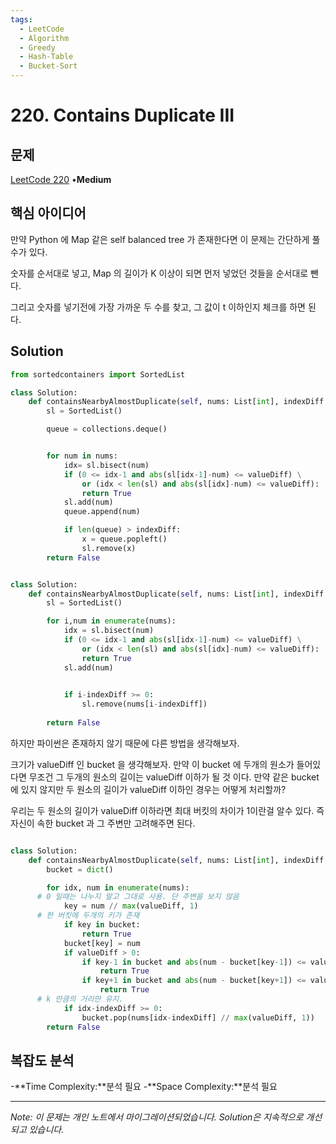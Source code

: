 ```yaml
---
tags:
  - LeetCode
  - Algorithm
  - Greedy
  - Hash-Table
  - Bucket-Sort
---
```


# 220. Contains Duplicate III

## 문제

[LeetCode 220](https://leetcode.com/problems/contains-duplicate-iii/) •**Medium**

## 핵심 아이디어

만약 Python 에 Map 같은 self balanced tree 가 존재한다면 이 문제는 간단하게 풀 수가 있다.

숫자를 순서대로 넣고, Map 의 길이가 K 이상이 되면 먼저 넣었던 것들을 순서대로 뺀다.

그리고 숫자를 넣기전에 가장 가까운 두 수를 찾고, 그 값이 t 이하인지 체크를 하면 된다.

## Solution

```python
from sortedcontainers import SortedList

class Solution:
    def containsNearbyAlmostDuplicate(self, nums: List[int], indexDiff: int, valueDiff: int) -> bool:
        sl = SortedList()

        queue = collections.deque()


        for num in nums:
            idx= sl.bisect(num)
            if (0 <= idx-1 and abs(sl[idx-1]-num) <= valueDiff) \
                or (idx < len(sl) and abs(sl[idx]-num) <= valueDiff):
                return True
            sl.add(num)
            queue.append(num)

            if len(queue) > indexDiff:
                x = queue.popleft()
                sl.remove(x)
        return False


class Solution:
    def containsNearbyAlmostDuplicate(self, nums: List[int], indexDiff: int, valueDiff: int) -> bool:
        sl = SortedList()

        for i,num in enumerate(nums):
            idx = sl.bisect(num)
            if (0 <= idx-1 and abs(sl[idx-1]-num) <= valueDiff) \
                or (idx < len(sl) and abs(sl[idx]-num) <= valueDiff):
                return True
            sl.add(num)
            

            if i-indexDiff >= 0:
                sl.remove(nums[i-indexDiff])
            
        return False
```

하지만 파이썬은 존재하지 않기 때문에 다른 방법을 생각해보자.

크기가 valueDiff 인 bucket 을 생각해보자. 만약 이 bucket 에 두개의 원소가 들어있다면 무조건 그 두개의 원소의 길이는 valueDiff 이하가 될 것 이다. 만약 같은 bucket 에 있지 않지만 두 원소의 길이가 valueDiff 이하인 경우는 어떻게 처리할까?

우리는 두 원소의 길이가 valueDiff 이하라면 최대 버킷의 차이가 1이란걸 알수 있다. 즉 자신이 속한 bucket 과 그 주변만 고려해주면 된다.

```python

class Solution:
    def containsNearbyAlmostDuplicate(self, nums: List[int], indexDiff: int, valueDiff: int) -> bool:
        bucket = dict()

        for idx, num in enumerate(nums):
      # 0 일때는 나누지 말고 그대로 사용. 단 주변을 보지 않음
            key = num // max(valueDiff, 1)
      # 한 버킷에 두개의 키가 존재
            if key in bucket:
                return True
            bucket[key] = num
            if valueDiff > 0:
                if key-1 in bucket and abs(num - bucket[key-1]) <= valueDiff:
                    return True
                if key+1 in bucket and abs(num - bucket[key+1]) <= valueDiff:
                    return True
      # k 만큼의 거리만 유지.            
            if idx-indexDiff >= 0:
                bucket.pop(nums[idx-indexDiff] // max(valueDiff, 1))
        return False
```

## 복잡도 분석

-**Time Complexity:**분석 필요
-**Space Complexity:**분석 필요

---

*Note: 이 문제는 개인 노트에서 마이그레이션되었습니다. Solution은 지속적으로 개선되고 있습니다.*
